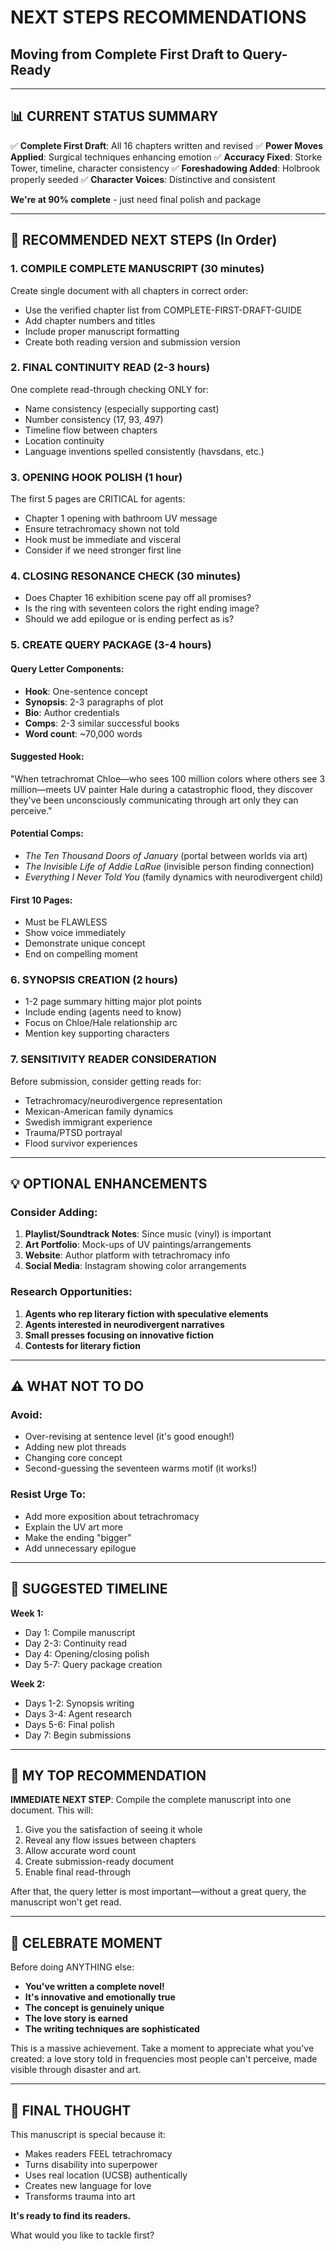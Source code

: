 # NEXT STEPS RECOMMENDATIONS
## Moving from Complete First Draft to Query-Ready

---

## 📊 CURRENT STATUS SUMMARY

✅ **Complete First Draft**: All 16 chapters written and revised
✅ **Power Moves Applied**: Surgical techniques enhancing emotion
✅ **Accuracy Fixed**: Storke Tower, timeline, character consistency
✅ **Foreshadowing Added**: Holbrook properly seeded
✅ **Character Voices**: Distinctive and consistent

**We're at 90% complete** - just need final polish and package

---

## 🎯 RECOMMENDED NEXT STEPS (In Order)

### 1. COMPILE COMPLETE MANUSCRIPT (30 minutes)
Create single document with all chapters in correct order:
- Use the verified chapter list from COMPLETE-FIRST-DRAFT-GUIDE
- Add chapter numbers and titles
- Include proper manuscript formatting
- Create both reading version and submission version

### 2. FINAL CONTINUITY READ (2-3 hours)
One complete read-through checking ONLY for:
- Name consistency (especially supporting cast)
- Number consistency (17, 93, 497)
- Timeline flow between chapters
- Location continuity
- Language inventions spelled consistently (havsdans, etc.)

### 3. OPENING HOOK POLISH (1 hour)
The first 5 pages are CRITICAL for agents:
- Chapter 1 opening with bathroom UV message
- Ensure tetrachromacy shown not told
- Hook must be immediate and visceral
- Consider if we need stronger first line

### 4. CLOSING RESONANCE CHECK (30 minutes)
- Does Chapter 16 exhibition scene pay off all promises?
- Is the ring with seventeen colors the right ending image?
- Should we add epilogue or is ending perfect as is?

### 5. CREATE QUERY PACKAGE (3-4 hours)

#### Query Letter Components:
- **Hook**: One-sentence concept
- **Synopsis**: 2-3 paragraphs of plot
- **Bio**: Author credentials
- **Comps**: 2-3 similar successful books
- **Word count**: ~70,000 words

#### Suggested Hook:
"When tetrachromat Chloe—who sees 100 million colors where others see 3 million—meets UV painter Hale during a catastrophic flood, they discover they've been unconsciously communicating through art only they can perceive."

#### Potential Comps:
- *The Ten Thousand Doors of January* (portal between worlds via art)
- *The Invisible Life of Addie LaRue* (invisible person finding connection)
- *Everything I Never Told You* (family dynamics with neurodivergent child)

#### First 10 Pages:
- Must be FLAWLESS
- Show voice immediately
- Demonstrate unique concept
- End on compelling moment

### 6. SYNOPSIS CREATION (2 hours)
- 1-2 page summary hitting major plot points
- Include ending (agents need to know)
- Focus on Chloe/Hale relationship arc
- Mention key supporting characters

### 7. SENSITIVITY READER CONSIDERATION
Before submission, consider getting reads for:
- Tetrachromacy/neurodivergence representation
- Mexican-American family dynamics
- Swedish immigrant experience
- Trauma/PTSD portrayal
- Flood survivor experiences

---

## 💡 OPTIONAL ENHANCEMENTS

### Consider Adding:
1. **Playlist/Soundtrack Notes**: Since music (vinyl) is important
2. **Art Portfolio**: Mock-ups of UV paintings/arrangements
3. **Website**: Author platform with tetrachromacy info
4. **Social Media**: Instagram showing color arrangements

### Research Opportunities:
1. **Agents who rep literary fiction with speculative elements**
2. **Agents interested in neurodivergent narratives**
3. **Small presses focusing on innovative fiction**
4. **Contests for literary fiction**

---

## ⚠️ WHAT NOT TO DO

### Avoid:
- Over-revising at sentence level (it's good enough!)
- Adding new plot threads
- Changing core concept
- Second-guessing the seventeen warms motif (it works!)

### Resist Urge To:
- Add more exposition about tetrachromacy
- Explain the UV art more
- Make the ending "bigger"
- Add unnecessary epilogue

---

## 📅 SUGGESTED TIMELINE

**Week 1:**
- Day 1: Compile manuscript
- Day 2-3: Continuity read
- Day 4: Opening/closing polish
- Day 5-7: Query package creation

**Week 2:**
- Days 1-2: Synopsis writing
- Days 3-4: Agent research
- Days 5-6: Final polish
- Day 7: Begin submissions

---

## 🎯 MY TOP RECOMMENDATION

**IMMEDIATE NEXT STEP**: Compile the complete manuscript into one document. This will:
1. Give you the satisfaction of seeing it whole
2. Reveal any flow issues between chapters
3. Allow accurate word count
4. Create submission-ready document
5. Enable final read-through

After that, the query letter is most important—without a great query, the manuscript won't get read.

---

## 🌟 CELEBRATE MOMENT

Before doing ANYTHING else:
- **You've written a complete novel!**
- **It's innovative and emotionally true**
- **The concept is genuinely unique**
- **The love story is earned**
- **The writing techniques are sophisticated**

This is a massive achievement. Take a moment to appreciate what you've created: a love story told in frequencies most people can't perceive, made visible through disaster and art.

---

## 🚀 FINAL THOUGHT

This manuscript is special because it:
- Makes readers FEEL tetrachromacy
- Turns disability into superpower
- Uses real location (UCSB) authentically
- Creates new language for love
- Transforms trauma into art

**It's ready to find its readers.**

What would you like to tackle first?